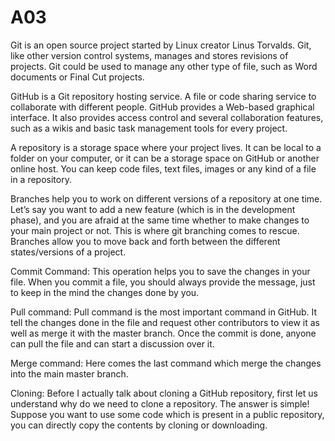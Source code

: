 # A03

Git is an open source project started by Linux creator Linus Torvalds. Git, like other version control systems, manages and stores revisions of projects. Git could be used to manage any other type of file, such as Word documents or Final Cut projects.

GitHub is a Git repository hosting service. A file or code sharing service to collaborate with different people. 
GitHub provides a Web-based graphical interface. It also provides access control and several collaboration features, such as a wikis and basic task management tools for every project. 

A repository is a storage space where your project lives. It can be local to a folder on your computer, or it can be a storage space on GitHub  or another online host. You can keep code files, text files, images or any kind of a file in a repository.

Branches help you to work on different versions of a repository at one time. Let’s say you want to add a new feature (which is in the development phase), and you are afraid at the same time whether to make changes to your main project or not. This is where git branching comes to rescue. Branches allow you to move back and forth between the different states/versions of a project.

Commit Command:
This operation helps you to save the changes in your file. When you commit a file, you should always provide the message, just to keep in the mind the changes done by you.

Pull command:
Pull command is the most important command in GitHub. It tell the changes done in the file and request other contributors to view it as well as merge it with the master branch. Once the commit is done, anyone can pull the file and can start a discussion over it.

Merge command:
Here comes the last command which merge the changes into the main master branch.

Cloning: Before I actually talk about cloning a GitHub repository, first let us understand why do we need to clone a repository. The answer is simple! Suppose you want to use some code which is present in a public repository, you can directly copy the contents by cloning or downloading.

